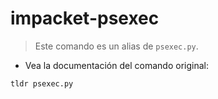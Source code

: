 # impacket-psexec

> Este comando es un alias de `psexec.py`.

- Vea la documentación del comando original:

`tldr psexec.py`
